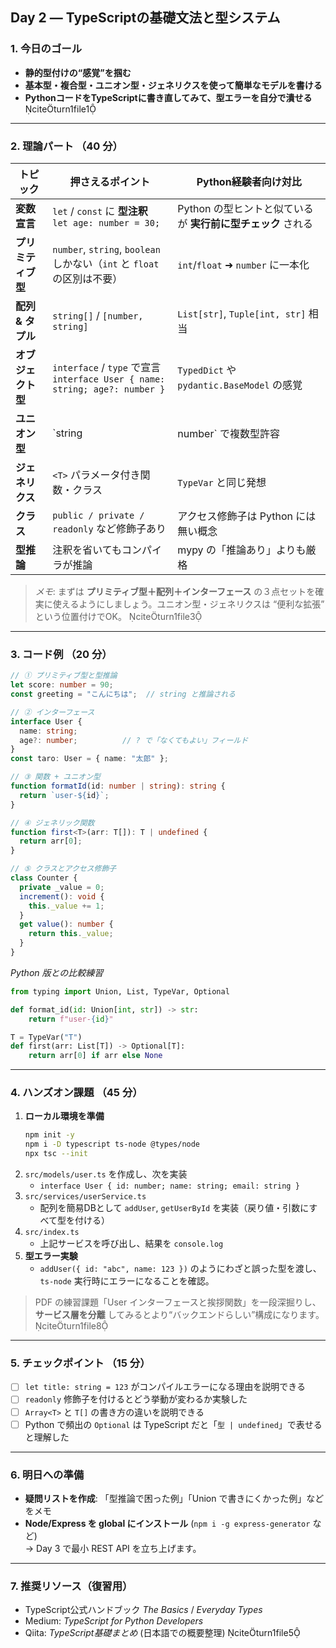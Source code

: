 ## Day 2 ― TypeScriptの基礎文法と型システム

### 1. 今日のゴール  
- **静的型付けの“感覚”を掴む**  
- **基本型・複合型・ユニオン型・ジェネリクスを使って簡単なモデルを書ける**  
- **PythonコードをTypeScriptに書き直してみて、型エラーを自分で潰せる** citeturn1file1  

---

### 2. 理論パート （40 分）

| トピック | 押さえるポイント | Python経験者向け対比 |
|---|---|---|
| **変数宣言** | `let` / `const` に **型注釈**<br>`let age: number = 30;` | Python の型ヒントと似ているが **実行前に型チェック** される |
| **プリミティブ型** | `number`, `string`, `boolean` しかない（`int` と `float` の区別は不要） | `int`/`float` ➜ `number` に一本化 |
| **配列 & タプル** | `string[]` / `[number, string]` | `List[str]`, `Tuple[int, str]` 相当 |
| **オブジェクト型** | `interface` / `type` で宣言<br>`interface User { name: string; age?: number }` | `TypedDict` や `pydantic.BaseModel` の感覚 |
| **ユニオン型** | `string | number` で複数型許容 | `typing.Union[str, int]` |
| **ジェネリクス** | `<T>` パラメータ付き関数・クラス | `TypeVar` と同じ発想 |
| **クラス** | `public / private / readonly` など修飾子あり | アクセス修飾子は Python には無い概念 |  
| **型推論** | 注釈を省いてもコンパイラが推論 | mypy の「推論あり」よりも厳格 |  

> *メモ*: まずは **プリミティブ型＋配列＋インターフェース** の３点セットを確実に使えるようにしましょう。ユニオン型・ジェネリクスは “便利な拡張” という位置付けでOK。 citeturn1file3

---

### 3. コード例 （20 分）

```ts
// ① プリミティブ型と型推論
let score: number = 90;
const greeting = "こんにちは";  // string と推論される

// ② インターフェース
interface User {
  name: string;
  age?: number;          // ? で「なくてもよい」フィールド
}
const taro: User = { name: "太郎" };

// ③ 関数 + ユニオン型
function formatId(id: number | string): string {
  return `user-${id}`;
}

// ④ ジェネリック関数
function first<T>(arr: T[]): T | undefined {
  return arr[0];
}

// ⑤ クラスとアクセス修飾子
class Counter {
  private _value = 0;
  increment(): void {
    this._value += 1;
  }
  get value(): number {
    return this._value;
  }
}
```

*Python 版との比較練習*  
```python
from typing import Union, List, TypeVar, Optional

def format_id(id: Union[int, str]) -> str:
    return f"user-{id}"

T = TypeVar("T")
def first(arr: List[T]) -> Optional[T]:
    return arr[0] if arr else None
```

---

### 4. ハンズオン課題 （45 分）

1. **ローカル環境を準備**  
   ```bash
   npm init -y
   npm i -D typescript ts-node @types/node
   npx tsc --init
   ```
2. `src/models/user.ts` を作成し、次を実装  
   - `interface User { id: number; name: string; email: string }`
3. `src/services/userService.ts`  
   - 配列を簡易DBとして `addUser`, `getUserById` を実装（戻り値・引数にすべて型を付ける）
4. `src/index.ts`  
   - 上記サービスを呼び出し、結果を `console.log`  
5. **型エラー実験**  
   - `addUser({ id: "abc", name: 123 })` のようにわざと誤った型を渡し、`ts-node` 実行時にエラーになることを確認。

> PDF の練習課題「User インターフェースと挨拶関数」を一段深掘りし、**サービス層を分離** してみるとより“バックエンドらしい”構成になります。 citeturn1file8

---

### 5. チェックポイント （15 分）

- [ ] `let title: string = 123` がコンパイルエラーになる理由を説明できる  
- [ ] `readonly` 修飾子を付けるとどう挙動が変わるか実験した  
- [ ] `Array<T>` と `T[]` の書き方の違いを説明できる  
- [ ] Python で頻出の `Optional` は TypeScript だと「`型 | undefined`」で表せると理解した  

---

### 6. 明日への準備

- **疑問リストを作成**: 「型推論で困った例」「Union で書きにくかった例」などをメモ  
- **Node/Express を global にインストール** (`npm i -g express-generator` など)  
  → Day 3 で最小 REST API を立ち上げます。  

---

### 7. 推奨リソース（復習用）

- TypeScript公式ハンドブック *The Basics* / *Everyday Types*  
- Medium: *TypeScript for Python Developers*  
- Qiita: *TypeScript基礎まとめ* (日本語での概要整理) citeturn1file5  